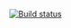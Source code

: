 [![Build status](https://ci.appveyor.com/api/projects/status/ybnls7fy0eynaveo?svg=true)](https://ci.appveyor.com/project/lakkikot/aqa2-3-2)

